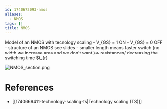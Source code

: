 ```yaml
---
id: 1740672093-nmos
aliases:
  - NMOS
tags: []
title: NMOS
---
```



Model of an NMOS with tecnology scaling
    - V_{GS} = 1 ON 
    - V_{GS} = 0 OFF 
    - structure of an NMOS see slides 
    - smaller length means faster switch (no width we increase area and we don't want )=> resistances/ decreasing the 
    switching time $t_{r} 

![NMOS_section.png](assets/imgs/NMOS_section.png)


# References 
- [[1740669411-technology-scaling-ts|Technology scaling (TS)]]
